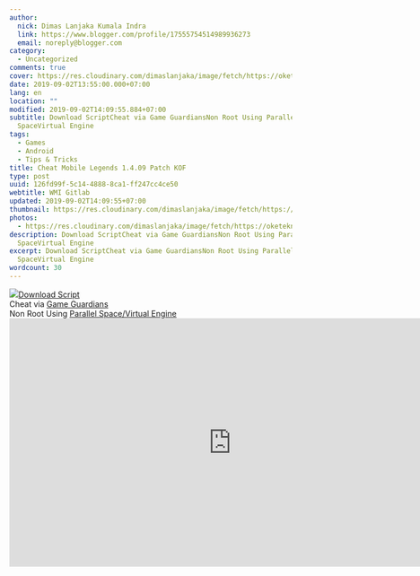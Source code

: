 ```yaml
---
author:
  nick: Dimas Lanjaka Kumala Indra
  link: https://www.blogger.com/profile/17555754514989936273
  email: noreply@blogger.com
category:
  - Uncategorized
comments: true
cover: https://res.cloudinary.com/dimaslanjaka/image/fetch/https://oketekno.com/wp-content/uploads/2019/04/Granger-Mobile-Legends-1068x534.jpg
date: 2019-09-02T13:55:00.000+07:00
lang: en
location: ""
modified: 2019-09-02T14:09:55.884+07:00
subtitle: Download ScriptCheat via Game GuardiansNon Root Using Parallel
  SpaceVirtual Engine
tags:
  - Games
  - Android
  - Tips & Tricks
title: Cheat Mobile Legends 1.4.09 Patch KOF
type: post
uuid: 126fd99f-5c14-4888-8ca1-ff247cc4ce50
webtitle: WMI Gitlab
updated: 2019-09-02T14:09:55+07:00
thumbnail: https://res.cloudinary.com/dimaslanjaka/image/fetch/https://oketekno.com/wp-content/uploads/2019/04/Granger-Mobile-Legends-1068x534.jpg
photos:
  - https://res.cloudinary.com/dimaslanjaka/image/fetch/https://oketekno.com/wp-content/uploads/2019/04/Granger-Mobile-Legends-1068x534.jpg
description: Download ScriptCheat via Game GuardiansNon Root Using Parallel
  SpaceVirtual Engine
excerpt: Download ScriptCheat via Game GuardiansNon Root Using Parallel
  SpaceVirtual Engine
wordcount: 30
---
```


<div dir="ltr" style="text-align: left;" trbidi="on"><a href="//webmanajemen.com/page/safelink.html?url=aHR0cHM6Ly9yZXMuY2xvdWRpbmFyeS5jb20vZGltYXNsYW5qYWthL2ltYWdlL2ZldGNoL2h0dHBzOi8vb2tldGVrbm8uY29tL3dwLWNvbnRlbnQvdXBsb2Fkcy8yMDE5LzA0L0dyYW5nZXItTW9iaWxlLUxlZ2VuZHMtMTA2OHg1MzQuanBn" imageanchor="1" rel="nofollow noopener" target="_blank"><img border="0" src="https://res.cloudinary.com/dimaslanjaka/image/fetch/https://oketekno.com/wp-content/uploads/2019/04/Granger-Mobile-Legends-1068x534.jpg" data-original-width="800" data-original-height="400"></a><a href="//webmanajemen.com/page/safelink.html?url=aHR0cDovL3d3dy5tZWRpYWZpcmUuY29tL2ZpbGUvMTduZng5NGxqZ2ozNDdjL01hcGhhY2tfMS40LjA5X3J1bmRvZzE3Xy5sdWEvZmlsZQ==" rel="nofollow noopener" target="_blank">Download Script</a><br>Cheat via <a href="//webmanajemen.com/page/safelink.html?url=aHR0cHM6Ly9nYW1lZ3VhcmRpYW4ubmV0L2Rvd25sb2Fk" rel="nofollow noopener" target="_blank">Game Guardians</a><br>Non Root Using <a href="//webmanajemen.com/page/safelink.html?url=aHR0cHM6Ly9wYXJhbGxlbC1zcGFjZS5pZC51cHRvZG93bi5jb20vYW5kcm9pZC9kb3dubG9hZA==" rel="nofollow noopener" target="_blank">Parallel Space/Virtual Engine</a></div> <iframe frameborder="0" scrolling="no" marginheight="0" marginwidth="0" width="788.54" height="443" type="text/html" src="https://www.youtube.com/embed/R_xrWgfkxUg?autoplay=1&amp;fs=1&amp;iv_load_policy=3&amp;showinfo=0&amp;rel=0&amp;cc_load_policy=0&amp;start=0&amp;end=0&amp;origin=https://youtubeembedcode.com"><div><small><a href="//webmanajemen.com/page/safelink.html?url=aHR0cHM6Ly95b3V0dWJlZW1iZWRjb2RlLmNvbS9lbg==" target="_blank" rel="nofollow noopener">youtubeembedcode en</a></small></div><div><small><a href="//webmanajemen.com/page/safelink.html?url=aHR0cDovL2FkZC1saW5rLWV4Y2hhbmdlLmNvbQ==" target="_blank" rel="nofollow noopener">visit this link</a></small></div><div><small><a href="//webmanajemen.com/page/safelink.html?url=aHR0cHM6Ly95b3V0dWJlZW1iZWRjb2RlLmNvbS9ubC8=" target="_blank" rel="nofollow noopener">youtubeembedcode nl</a></small></div><div><small><a href="//webmanajemen.com/page/safelink.html?url=aHR0cDovL2FkZC1saW5rLWV4Y2hhbmdlLmNvbQ==" target="_blank" rel="nofollow noopener">add-link-exchange</a></small></div></iframe>